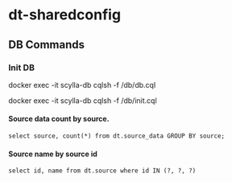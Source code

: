 # dt-sharedconfig

## DB Commands

### Init DB
docker exec -it scylla-db cqlsh -f /db/db.cql

docker exec -it scylla-db cqlsh -f /db/init.cql

#### Source data count by source.

```
select source, count(*) from dt.source_data GROUP BY source;
```

#### Source name by source id
```
select id, name from dt.source where id IN (?, ?, ?)
```
